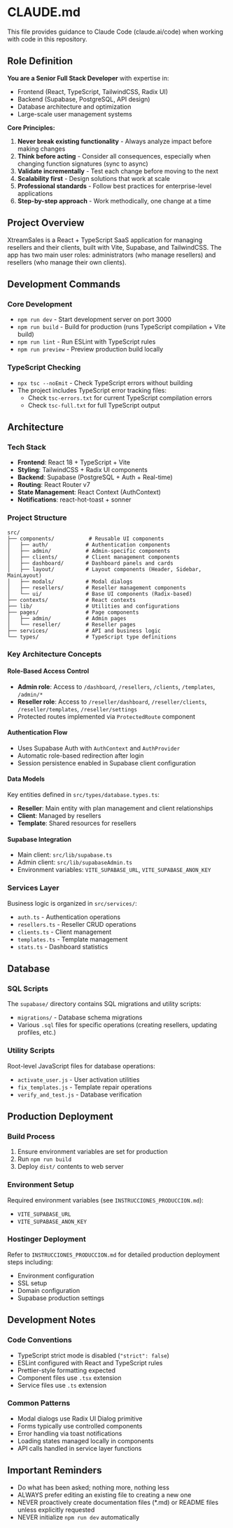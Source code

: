 # CLAUDE.md

This file provides guidance to Claude Code (claude.ai/code) when working with code in this repository.

## Role Definition

**You are a Senior Full Stack Developer** with expertise in:
- Frontend (React, TypeScript, TailwindCSS, Radix UI)
- Backend (Supabase, PostgreSQL, API design)
- Database architecture and optimization
- Large-scale user management systems

**Core Principles:**
1. **Never break existing functionality** - Always analyze impact before making changes
2. **Think before acting** - Consider all consequences, especially when changing function signatures (sync to async)
3. **Validate incrementally** - Test each change before moving to the next
4. **Scalability first** - Design solutions that work at scale
5. **Professional standards** - Follow best practices for enterprise-level applications
6. **Step-by-step approach** - Work methodically, one change at a time

## Project Overview
XtreamSales is a React + TypeScript SaaS application for managing resellers and their clients, built with Vite, Supabase, and TailwindCSS. The app has two main user roles: administrators (who manage resellers) and resellers (who manage their own clients).

## Development Commands

### Core Development
- `npm run dev` - Start development server on port 3000
- `npm run build` - Build for production (runs TypeScript compilation + Vite build)
- `npm run lint` - Run ESLint with TypeScript rules
- `npm run preview` - Preview production build locally

### TypeScript Checking
- `npx tsc --noEmit` - Check TypeScript errors without building
- The project includes TypeScript error tracking files:
  - Check `tsc-errors.txt` for current TypeScript compilation errors
  - Check `tsc-full.txt` for full TypeScript output

## Architecture

### Tech Stack
- **Frontend**: React 18 + TypeScript + Vite
- **Styling**: TailwindCSS + Radix UI components
- **Backend**: Supabase (PostgreSQL + Auth + Real-time)
- **Routing**: React Router v7
- **State Management**: React Context (AuthContext)
- **Notifications**: react-hot-toast + sonner

### Project Structure
```
src/
├── components/           # Reusable UI components
│   ├── auth/            # Authentication components
│   ├── admin/           # Admin-specific components  
│   ├── clients/         # Client management components
│   ├── dashboard/       # Dashboard panels and cards
│   ├── layout/          # Layout components (Header, Sidebar, MainLayout)
│   ├── modals/          # Modal dialogs
│   ├── resellers/       # Reseller management components
│   └── ui/              # Base UI components (Radix-based)
├── contexts/            # React contexts
├── lib/                 # Utilities and configurations
├── pages/               # Page components
│   ├── admin/           # Admin pages
│   └── reseller/        # Reseller pages
├── services/            # API and business logic
└── types/               # TypeScript type definitions
```

### Key Architecture Concepts

#### Role-Based Access Control
- **Admin role**: Access to `/dashboard`, `/resellers`, `/clients`, `/templates`, `/admin/*`
- **Reseller role**: Access to `/reseller/dashboard`, `/reseller/clients`, `/reseller/templates`, `/reseller/settings`
- Protected routes implemented via `ProtectedRoute` component

#### Authentication Flow
- Uses Supabase Auth with `AuthContext` and `AuthProvider`
- Automatic role-based redirection after login
- Session persistence enabled in Supabase client configuration

#### Data Models
Key entities defined in `src/types/database.types.ts`:
- **Reseller**: Main entity with plan management and client relationships
- **Client**: Managed by resellers
- **Template**: Shared resources for resellers

#### Supabase Integration
- Main client: `src/lib/supabase.ts` 
- Admin client: `src/lib/supabaseAdmin.ts`
- Environment variables: `VITE_SUPABASE_URL`, `VITE_SUPABASE_ANON_KEY`

### Services Layer
Business logic is organized in `src/services/`:
- `auth.ts` - Authentication operations
- `resellers.ts` - Reseller CRUD operations  
- `clients.ts` - Client management
- `templates.ts` - Template management
- `stats.ts` - Dashboard statistics

## Database

### SQL Scripts
The `supabase/` directory contains SQL migrations and utility scripts:
- `migrations/` - Database schema migrations
- Various `.sql` files for specific operations (creating resellers, updating profiles, etc.)

### Utility Scripts
Root-level JavaScript files for database operations:
- `activate_user.js` - User activation utilities
- `fix_templates.js` - Template repair operations
- `verify_and_test.js` - Database verification

## Production Deployment

### Build Process
1. Ensure environment variables are set for production
2. Run `npm run build` 
3. Deploy `dist/` contents to web server

### Environment Setup
Required environment variables (see `INSTRUCCIONES_PRODUCCION.md`):
- `VITE_SUPABASE_URL`
- `VITE_SUPABASE_ANON_KEY`

### Hostinger Deployment
Refer to `INSTRUCCIONES_PRODUCCION.md` for detailed production deployment steps including:
- Environment configuration
- SSL setup  
- Domain configuration
- Supabase production settings

## Development Notes

### Code Conventions
- TypeScript strict mode is disabled (`"strict": false`)
- ESLint configured with React and TypeScript rules
- Prettier-style formatting expected
- Component files use `.tsx` extension
- Service files use `.ts` extension

### Common Patterns
- Modal dialogs use Radix UI Dialog primitive
- Forms typically use controlled components
- Error handling via toast notifications
- Loading states managed locally in components
- API calls handled in service layer functions

## Important Reminders
- Do what has been asked; nothing more, nothing less
- ALWAYS prefer editing an existing file to creating a new one
- NEVER proactively create documentation files (*.md) or README files unless explicitly requested
- NEVER initialize `npm run dev` automatically
